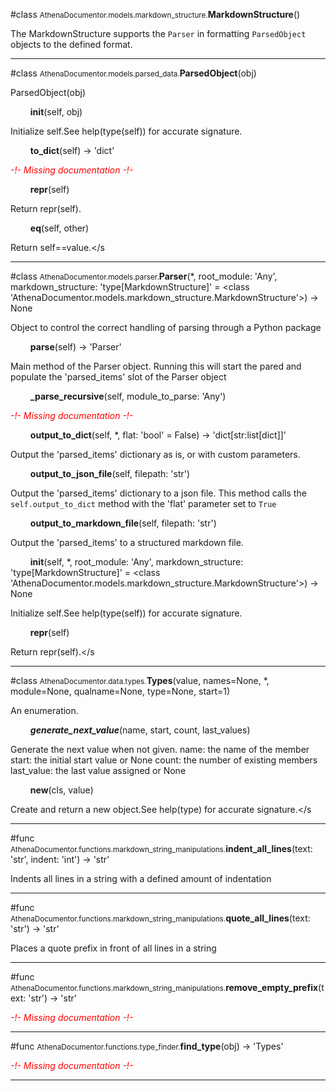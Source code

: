#class <small>AthenaDocumentor.models.markdown_structure.</small>**MarkdownStructure**()

The MarkdownStructure supports the `Parser` in formatting `ParsedObject` objects to the defined format.



---

#class <small>AthenaDocumentor.models.parsed_data.</small>**ParsedObject**(obj)

ParsedObject(obj)

$\qquad$**__init__**(self, obj)

<span class="parent_indent">Initialize self.See help(type(self)) for accurate signature.</span>

$\qquad$**to_dict**(self) -> 'dict'

<span class="parent_indent">*<span style=color:red>-!- Missing documentation -!-</span>*</span>

$\qquad$**__repr__**(self)

<span class="parent_indent">Return repr(self).</span>

$\qquad$**__eq__**(self, other)

<span class="parent_indent">Return self==value.</s

---

#class <small>AthenaDocumentor.models.parser.</small>**Parser**(*, root_module: 'Any', markdown_structure: 'type[MarkdownStructure]' = <class 'AthenaDocumentor.models.markdown_structure.MarkdownStructure'>) -> None

Object to control the correct handling of parsing through a Python package

$\qquad$**parse**(self) -> 'Parser'

<span class="parent_indent">Main method of the Parser object.
Running this will start the pared and populate the 'parsed_items' slot of the Parser object</span>

$\qquad$**_parse_recursive**(self, module_to_parse: 'Any')

<span class="parent_indent">*<span style=color:red>-!- Missing documentation -!-</span>*</span>

$\qquad$**output_to_dict**(self, *, flat: 'bool' = False) -> 'dict[str:list[dict]]'

<span class="parent_indent">Output the 'parsed_items' dictionary as is, or with custom parameters.</span>

$\qquad$**output_to_json_file**(self, filepath: 'str')

<span class="parent_indent">Output the 'parsed_items' dictionary to a json file.
This method calls the `self.output_to_dict` method with the 'flat' parameter set to `True`</span>

$\qquad$**output_to_markdown_file**(self, filepath: 'str')

<span class="parent_indent">Output the 'parsed_items' to a structured markdown file.</span>

$\qquad$**__init__**(self, *, root_module: 'Any', markdown_structure: 'type[MarkdownStructure]' = <class 'AthenaDocumentor.models.markdown_structure.MarkdownStructure'>) -> None

<span class="parent_indent">Initialize self.See help(type(self)) for accurate signature.</span>

$\qquad$**__repr__**(self)

<span class="parent_indent">Return repr(self).</s

---

#class <small>AthenaDocumentor.data.types.</small>**Types**(value, names=None, *, module=None, qualname=None, type=None, start=1)

An enumeration.

$\qquad$**_generate_next_value_**(name, start, count, last_values)

<span class="parent_indent">Generate the next value when not given.
name: the name of the member
start: the initial start value or None
count: the number of existing members
last_value: the last value assigned or None</span>

$\qquad$**__new__**(cls, value)

<span class="parent_indent">Create and return a new object.See help(type) for accurate signature.</s

---

#func <small>AthenaDocumentor.functions.markdown_string_manipulations.</small>**indent_all_lines**(text: 'str', indent: 'int') -> 'str'

Indents all lines in a string with a defined amount of indentation

---

#func <small>AthenaDocumentor.functions.markdown_string_manipulations.</small>**quote_all_lines**(text: 'str') -> 'str'

Places a quote prefix in front of all lines in a string

---

#func <small>AthenaDocumentor.functions.markdown_string_manipulations.</small>**remove_empty_prefix**(text: 'str') -> 'str'

*<span style=color:red>-!- Missing documentation -!-</span>*

---

#func <small>AthenaDocumentor.functions.type_finder.</small>**find_type**(obj) -> 'Types'

*<span style=color:red>-!- Missing documentation -!-</span>*

---


